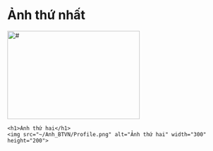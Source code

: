 <!DOCTYPE html>
<html>
<head>
    <title>Ảnh BTVN Buổi 9</title>
</head>
<body>
    <h1>Ảnh thứ nhất</h1>
    <img src="~/Anh_BTVN/Home.png" alt="#" width="300" height="200">

    <h1>Ảnh thứ hai</h1>
    <img src="~/Anh_BTVN/Profile.png" alt="Ảnh thứ hai" width="300" height="200">
</body>
</html>